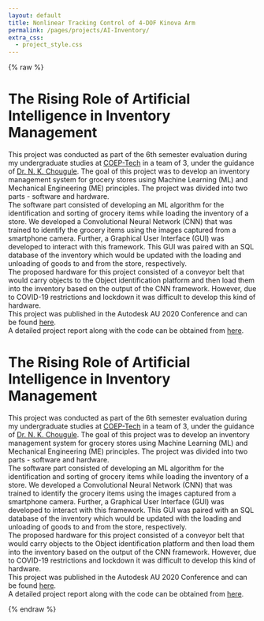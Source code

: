 ```yaml
---
layout: default
title: Nonlinear Tracking Control of 4-DOF Kinova Arm
permalink: /pages/projects/AI-Inventory/
extra_css:
  - project_style.css
---
```

{% raw %}
<!-- paste the body from AI-Inventory.html here -->
<div class="content_desktop">
    <div class="projects">
        <h1>The Rising Role of Artificial Intelligence in Inventory Management</h1>
        <p>
            This project was conducted as part of the 6th semester evaluation during my undergraduate studies at <a href="https://www.coep.org.in/">COEP-Tech</a> in a team of 3,
            under the guidance of <a href="https://scholar.google.co.in/citations?user=fvFhvSEAAAAJ&hl=en">Dr. N. K. Chougule</a>. The goal of this project was to develop an 
            inventory management system for grocery stores using Machine Learning (ML) and Mechanical Engineering (ME) principles. The project was divided into two parts - 
            software and hardware.<br>
            The software part consisted of developing an ML algorithm for the identification and sorting of grocery items while loading the inventory of a store. We developed a
            Convolutional Neural Network (CNN) that was trained to identify the grocery items using the images captured from a smartphone camera. Further, a Graphical User 
            Interface (GUI) was developed to interact with this framework. This GUI was paired with an SQL database of the inventory which would be updated with the loading and
            unloading of goods to and from the store, respectively.<br>
            The proposed hardware for this project consisted of a conveyor belt that would carry objects to the Object identification platform and then load them into the inventory 
            based on the output of the CNN framework. However, due to COVID-19 restrictions and lockdown it was difficult to develop this kind of hardware.<br>
            This project was published in the Autodesk AU 2020 Conference and can be found <a href="https://www.autodesk.com/autodesk-university/article/Rising-Role-Artificial-Intelligence-Inventory-Management-2020">here</a>.<br>
            A detailed project report along with the code can be obtained from <a href="https://www.researchgate.net/publication/357554750_The_Rising_Role_of_Artificial_Intelligence_in_Inventory_Management">here</a>.
        </p>
    </div>
</div>
<!-- Page content for mobile-->
<div class="content_mobile">
    <div class="projects_mobile">
        <h1>The Rising Role of Artificial Intelligence in Inventory Management</h1>
        <p>
            This project was conducted as part of the 6th semester evaluation during my undergraduate studies at <a href="https://www.coep.org.in/">COEP-Tech</a> in a team of 3,
            under the guidance of <a href="https://scholar.google.co.in/citations?user=fvFhvSEAAAAJ&hl=en">Dr. N. K. Chougule</a>. The goal of this project was to develop an 
            inventory management system for grocery stores using Machine Learning (ML) and Mechanical Engineering (ME) principles. The project was divided into two parts - 
            software and hardware.<br>
            The software part consisted of developing an ML algorithm for the identification and sorting of grocery items while loading the inventory of a store. We developed a
            Convolutional Neural Network (CNN) that was trained to identify the grocery items using the images captured from a smartphone camera. Further, a Graphical User 
            Interface (GUI) was developed to interact with this framework. This GUI was paired with an SQL database of the inventory which would be updated with the loading and
            unloading of goods to and from the store, respectively.<br>
            The proposed hardware for this project consisted of a conveyor belt that would carry objects to the Object identification platform and then load them into the inventory 
            based on the output of the CNN framework. However, due to COVID-19 restrictions and lockdown it was difficult to develop this kind of hardware.<br>
            This project was published in the Autodesk AU 2020 Conference and can be found <a href="https://www.autodesk.com/autodesk-university/article/Rising-Role-Artificial-Intelligence-Inventory-Management-2020">here</a>.<br>
            A detailed project report along with the code can be obtained from <a href="https://www.researchgate.net/publication/357554750_The_Rising_Role_of_Artificial_Intelligence_in_Inventory_Management">here</a>.
        </p>
    </div>
</div>
{% endraw %}